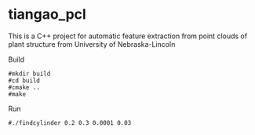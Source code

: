 # tiangao_pcl

This is a C++ project for automatic feature extraction from point clouds of plant structure from University of Nebraska-Lincoln

Build
```
#mkdir build
#cd build
#cmake ..
#make
```
Run
```
#./findcylinder 0.2 0.3 0.0001 0.03
```
